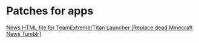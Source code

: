 # Patches for apps 
<a href="https://raw.githubusercontent.com/NoNameForGithub/p4a/master/Minecraft%20Update%20News.htm" download="Minecraft Update News.htm">News HTML file for TeamExtreme/Titan Launcher [Replace dead Minecraft News Tumblr]</a>
